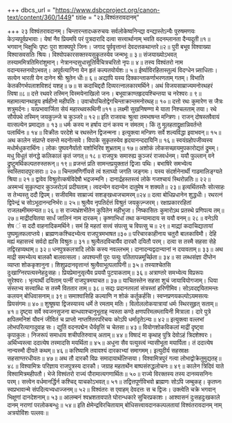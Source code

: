 +++
dbcs_url = "https://www.dsbcproject.org/canon-text/content/360/1449"
title = "२३.विश्वंतरावदानम्"

+++
२३ विश्वंतरावदानम्।
चिन्तारन्तादध्करुचयः सर्वलोकेष्वनिन्द्या 
वन्द्यास्तेऽन्यैः पुरुषमणयः केऽप्यपूर्वप्रभावाः। 
येषां नैव प्रियमपि परं पुत्रदारादि दत्वा 
सत्त्वार्थानाम् भवति वदनम्लानता दैन्यदूती॥१॥
भगवान् भिक्षुभिः पृष्टः पुरा शाक्यपुरे जिनः। 
जगाद पूर्ववृत्तान्तं देवदत्तकथान्तरे॥२॥
पुरी बभूव विश्वाख्या विश्वासवसतिः श्रियः। 
विश्वोपकारसक्तस्यसुकॄतस्येव जन्मभूः॥ ३॥
संजयाख्योऽभवत् तस्याममित्रतिमिरांशुमान्। 
नेत्रानन्दसुधासूतिर्विचित्रचरितो नृपः॥ ४॥
तस्य विश्वंतरो नाम वदान्यस्तनयोऽभवत्। 
अपूर्वत्यागिना येन हृतं कल्पतयोर्यशः॥ ५॥
ईर्ष्याविरहितास्तुल्यं विदग्धेन प्र्साधिताः। 
सत्येन भारती येन दानेन श्रीः श्रुतेन धीः॥ ६॥
अद्यापि यस्य दिक्कान्ताकर्णाभरणताम् गतम्।
विभाति केतकीगर्भपलाशविशदं यशह्॥ ७॥
स कदाचिद्ददौ दिव्यरत्नालकारमर्थिने। 
अथं विजयसाम्राज्यमनोरथहरं त्विषा॥८॥
दत्ते रथवरे तस्मिन् विस्मयेनाखिलो जनः। 
बभूवाक्राण्तहृदयश्चिन्तया च नरेश्वरः॥ ९॥
महामात्यानथाहूय हर्षहीनो महीपतिः। 
उवाचोपचितोद्वेगचिन्ताक्रान्तमनोरथह्॥ १०॥
दत्तो रथः कुमारेण स जैत्रः शत्रुमर्दनः। 
यत्प्रभावार्जिता सेयं महारथवरूथिनी॥११॥
लक्ष्मी सुखनिषण्णा मे याता निश्चलताम् तया। 
रथे सौर्यपथे तस्मिन् जयकुज़्न्जे च कुञ्जरे॥ १२॥
इति राजवचः श्रुत्वा तमभाषन्त मन्त्रिणः। 
राजन् दोषस्तवैवायं वात्सल्येन प्रमाद्यतः॥ १३॥
धर्मः कस्य न हर्षाय दानं कस्य न संमतम्। 
किं तु मूलहताद्वृक्षान्निवर्तन्ते पलार्थिनः॥ १४॥
विक्रीतः परदेशे च रथस्तेन द्विजन्मना। 
इत्युक्त्वा मन्त्रिणः सर्वे शल्यविद्धा इवाभवन्॥ १५॥
अथ कालेन संप्राप्ते वसन्ते मदनोत्सवे। 
विपाके सुकृतस्येव हृदयानन्ददायिनि॥ १६॥
स्वयंग्रहोपजीव्यस्य मधोर्मधुकरार्थिनः। 
लोकः पुष्पवनैर्यातो यशोभिरिव शुभ्रताम्॥ १७॥
अशोकं लोकसच्छायमुपकारोद्यतं द्रुमम्। 
मधु विधूतं संनद्धे कलिकालं कृतं जगत्॥ १८॥
राजपुत्रः समारुह्य कुञ्जरं राजवर्धनम्। 
ययौ फुल्लान् वने द्रुष्टुमर्थिकल्पतरुस्तरून्॥ १९॥
व्रजन्तं प्रति सामन्तप्रयुक्तातं द्विजाः पथिः।
बभाषिरे समभ्येत्य स्वस्तिवादपुरःसराः॥ २०॥
चिन्तामणिर्गीयसे त्वं श्लाघ्यो जगति जङ्गमः। 
यस्य संदर्शनेनार्थी गाढमालिङ्ग्यते श्रिया॥ २१॥
द्वावेव विश्रुतोत्कर्षविदेषौ भद्रजन्मनि। 
दानार्द्रहस्तस्त्वं लोके गजश्चायं स्थिरोन्नतिः॥ २२॥
अस्मभ्यं सुकृत्प्दार कुञ्जरोऽयं प्रदीयताम्। 
त्वदन्येन वदान्येन दातुमेष न शक्यते॥ २३॥
इत्यर्थितस्तैः सोत्साहः स तेभ्यस्तु ददौ द्विपम्। 
सजीवमिव साम्राज्यं सशङ्खध्वजचामरम्॥२४॥
दत्वा बोधिप्रधानेन शुद्धधीः। 
रथरत्नं द्विपेन्द्रं च सोऽभूदानन्दनिर्भरः॥ २५॥ 
श्रुत्वैव नृपतिर्दत्तं विश्रुतं जयकुज़्न्जरम्। 
रक्षाप्रकाररहितां राजलक्ष्मीममन्यत॥ २६॥
स राज्यभ्रंशभीतेन कुपितेन महीभुजा।
निष्कासितः कुमारोऽथ प्रतस्थे प्रणिपत्य तम्॥ २७॥
माद्रीदयितया सार्धं जालिनं नाम दारकम्। 
कृष्णाभिधां तथा कन्यामादाय स ययौ वनम्॥ २८॥
वनेऽपि शेष ं स ददौ वाहनादिकमर्थिने। 
समं हि महतां सत्त्वं संपत्सु च विपत्सु च॥ २९॥
माद्य्रां कदाचिद्यातायां पुष्पमूलफलाप्तये। 
ब्राह्मणःकश्चिदभ्येत्य राजपुत्रमभाषत॥३०॥
परिचारकाहीनाय चतुरौ बालकाविमौ। 
देहि मह्यं महासत्त्वं सर्वदो ह्यसि विश्रुतः॥ ३१॥
श्रुत्वैतदविचार्यैव दारकौ दयितौ परम्। 
दत्वा स तस्मै सहसा सेहे तद्विरहव्यथाम्॥ ३२॥
धनपुत्रकलत्रादि लोके कस्य नवल्लभम्। 
दानादन्यद्वदान्यानां न दयावताम्॥ ३३॥
अथ माद्री समभ्येत्य बालकौ बालवत्सला। 
अपश्यन्ती पुरः पत्युः पतितापन्नमूर्च्छिता॥ ३४॥
सा लब्धसंज्ञा दीप्तेन व्याप्ता शोककृशानुना। 
शिशुप्रदानवृत्तान्तं श्रुत्वैवाभूत्पलापिनी॥ ३५॥
तस्याश्चेतसि दुःखाग्निरपत्यस्नेहदुःसहः। 
प्रियप्रेमानुसृत्यैव प्रययौ पुटपाकताम्॥ ३६॥
अत्राण्तरे समभ्येत्य विप्ररूपः सुरेश्वरः। 
भृत्यार्थी दयिताम् पत्नीं राजपुत्रमयाचत॥ ३७॥
याचितस्तेन सहसा शुचं जायावियोगजाम्। 
धिया संस्तभ्य सत्त्वाब्धिः स तस्मै विततार ताम्॥ ३८॥
सद्यः प्रदानतरलां संत्रस्तां हरिणीमिव। 
सोऽवदद्दयितामन्तः कलयन् बोधिवासनाम्॥ ३९॥
समाश्वासिहि कल्याणि न शोकं कर्तुकर्हसि। 
स्वप्नप्रणयकल्पोऽयमसत्यः प्रियसंगमः॥ ४०॥
शुश्रूषया द्विजस्यास्य धर्मे ते रमताम् मतिः। 
विलोललोकयात्रायां धर्मः स्थिरसुहृत् सताम्॥ ४१॥
दृष्ट्वा सर्वे स्वजनसुजना बान्धवाश्चानुभूताह् 
न्यस्ता कण्ठे क्षणपरिमलम्लायिनी मित्राला। 
दारे पुत्रे क्षपितमनिशं यौवनं जीवितं च 
प्राप्तो नाप्तश्तिरपरिचयः कोऽपि धर्मादृतेऽन्यः॥ ४२॥
इत्युक्त्वा वल्लभां लोभपरित्यागादुवाह सः। 
द्युतिं वदनपद्मेन धैर्यवृत्तिं च चेतसा॥ ४३॥
वियोगशोकविकलां माद्रीं दृष्ट्वा कृपाकुलः। 
निजरूपं समाधाय शचीपतिरुवाच् अताम्॥ ४४॥
विषादं मा कृथाह् पुत्रि देवोऽहं त्रिदशेश्वरः। 
अर्थिभ्यस्त्वा ददात्येष तस्मादसि मयर्थिता॥ ४५॥
अधुना सैव पत्युस्त्वं न्यासीभूता मयार्पिता। 
तं ददात्येष नान्यस्मौ दीयते कथम्॥ ४६॥
करिष्यामि तवावश्यं दारकाभ्यां समागमम्। 
इत्युदीर्य सहस्राक्षः सहसाण्तरधीयतः॥ ४७॥
अथ तौ दारकौ विप्रः समादायार्थलिप्सया। 
विश्वामित्रपुरं गत्वा लोभाद्वोक्रेतुमुद्यतह्॥४८॥
विश्यामित्रः परिज्ञाय राजपुत्रस्य दारकौ। 
जग्राह महतार्थेन बाष्पसंरुद्धलोचनः॥ ४९॥
कालेन त्रिदिवं याते विश्वामित्रमहीपतौ। 
भेजे विश्वंतरो राज्यं पौरामात्यगणार्थितः॥ ५०॥
राज्ये विरक्तस्य तस्य दानव्यसनिनः परम्। 
सत्त्वेन वर्धमानर्द्धिर्न कश्चिद् याचकोऽभवत्॥ ५१॥
तद्वित्तपूर्णविभवो ब्राह्मणः सोऽपि जम्बुकह्। 
कृतघ्नः स्वप्रभावान्मे संपदित्यभ्यधाज्जनम्॥ ५२॥
विश्वंतरः स एवाहम् देवदत्तः स च द्विजः। 
उक्त्वेति चक्रे भगवान्  भिक्षूणां दानदेशनाम्॥ ५३॥
आलम्बनं श्वभ्रशतावपाते 
घोरान्धकारे सुचिरप्रकाशः। 
आश्वासनं दुःसहदुःखकाले 
दानम् नराणां परलोकबन्धुः॥ ५४॥
इति क्षेमेन्द्रविरचितायाम् बोधिसत्त्वावदानकल्पलतायां 
विश्वंतरावदानम् नाम् अत्रयोविंशः पल्लवः॥
